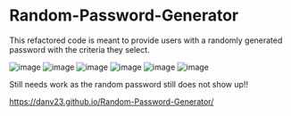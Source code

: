 # Random-Password-Generator

This refactored code is meant to provide users with a randomly generated password with the criteria they select.

![image](https://user-images.githubusercontent.com/48114921/185360949-10a04c58-ba8e-4eda-8fe2-fb3f231cbd49.png)
![image](https://user-images.githubusercontent.com/48114921/185360990-3d26b974-25bd-4ca2-b1d7-67cb9428d026.png)
![image](https://user-images.githubusercontent.com/48114921/185361025-0f6a3de4-5339-4cb6-96b2-ae9571a96ed8.png)
![image](https://user-images.githubusercontent.com/48114921/185361080-ccf985a8-7636-44cd-a5ea-0f934b0cac74.png)
![image](https://user-images.githubusercontent.com/48114921/185361142-bd39b9ca-492e-42ec-91cf-3c3825acd885.png)
![image](https://user-images.githubusercontent.com/48114921/185361179-ffc35e0a-f06c-42a8-8f27-79584e536437.png)

Still needs work as the random password still does not show up!!

https://danv23.github.io/Random-Password-Generator/
